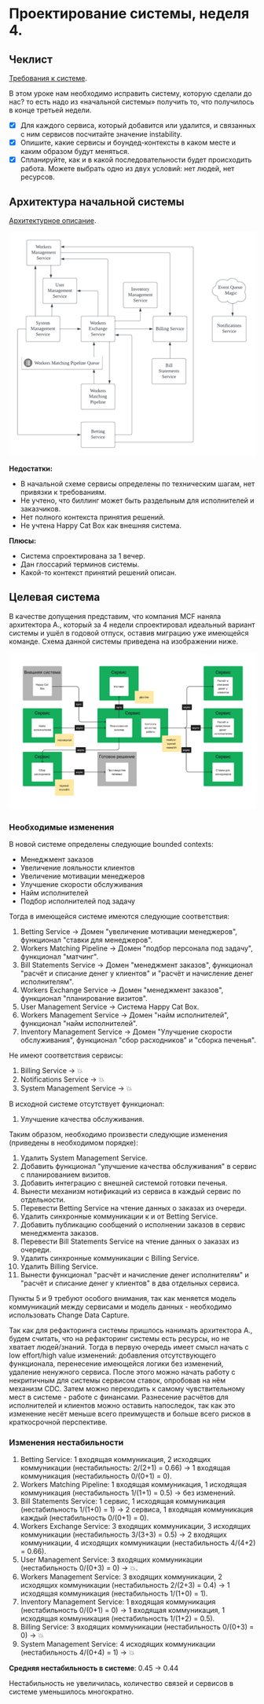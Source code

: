 # Проектирование системы, неделя 4.

## Чеклист

[Требования к системе](requirements.md).

В этом уроке нам необходимо исправить систему, которую сделали до нас? то есть надо из «начальной системы» получить то, что получилось в конце третьей недели.

- [x] Для каждого сервиса, который добавится или удалится, и связанных с ним сервисов посчитайте значение instability.
- [x] Опишите, какие сервисы и боундед-контексты в каком месте и каким образом будут меняться.
- [x] Спланируйте, как и в какой последовательности будет происходить работа. Можете выбрать одно из двух условий: нет людей, нет ресурсов.

## Архитектура начальной системы

[Архитектурное описание](../week-0/architecture.md).

![Схема начальной системы](../week-0/diagram.png)

**Недостатки:**
- В начальной схеме сервисы определены по техническим шагам, нет привязки к требованиям.
- Не учтено, что биллинг может быть раздельным для исполнителей и заказчиков.
- Нет полного контекста принятия решений.
- Не учтена Happy Cat Box как внешняя система.

**Плюсы:**
- Система спроектирована за 1 вечер.
- Дан глоссарий терминов системы.
- Какой-то контекст принятий решений описан.

## Целевая система

В качестве допущения представим, что компания MCF наняла архитектора А., который за 4 недели спроектировал идеальный вариант системы и ушёл в годовой отпуск, оставив
миграцию уже имеющейся команде. Схема данной системы приведена на изображении ниже.

![Целевая система](target_system.png)

### Необходимые изменения

В новой системе определены следующие bounded contexts:
- Менеджмент заказов
- Увеличение лояльности клиентов
- Увеличение мотивации менеджеров
- Улучшение скорости обслуживания
- Найм исполнителей
- Подбор исполнителей под задачу

Тогда в имеющейся системе имеются следующие соответствия:

1. Betting Service → Домен "увеличение мотивации менеджеров", функционал "ставки для менеджеров".
2. Workers Matching Pipeline → Домен "подбор персонала под задачу", функционал "матчинг".
3. Bill Statements Service → Домен "менеджмент заказов", функционал "расчёт и списание денег у клиентов" и "расчёт и начисление денег исполнителям".
4. Workers Exchange Service → Домен "менеджмент заказов", функционал "планирование визитов".
5. User Management Service → Система Happy Cat Box.
6. Workers Management Service → Домен "найм исполнителей", функционал "найм исполнителей".
7. Inventory Management Service → Домен "Улучшение скорости обслуживания", функционал "сбор расходников" и "сборка печенья".

Не имеют соответствия сервисы:
1. Billing Service → 💥 
2. Notifications Service → 💥
3. System Management Service → 💥

В исходной системе отсутствует функционал:
1. Улучшение качества обслуживания.

Таким образом, необходимо произвести следующие изменения (приведены в необходимом порядке):
1. Удалить System Management Service.
2. Добавить функционал "улучшение качества обслуживания" в сервис с планированием визитов.
3. Добавить интеграцию с внешней системой готовки печенья.
4. Вынести механизм нотификаций из сервиса в каждый сервис по отдельности.
5. Перевести Betting Service на чтение данных о заказах из очереди.
6. Удалить синхронные коммуникации к и от Betting Service.
7. Добавить публикацию сообщений о исполнении заказов в сервис менеджмента заказов.
8. Перевести Bill Statements Service на чтение данных о заказах из очереди.
9. Удалить синхронные коммуникации с Billing Service.
10. Удалить Billing Service.
11. Вынести функционал "расчёт и начисление денег исполнителям" и "расчёт и списание денег у клиентов" в два отдельных сервиса.

Пункты 5 и 9 требуют особого внимания, так как меняется модель коммуникаций между сервисами и модель данных - необходимо использовать Change Data Capture.

Так как для рефакторинга системы пришлось нанимать архитектора А., будем считать, что на рефакторинг системы есть ресурсы, но не хватает людей/знаний.
Тогда в первую очередь имеет смысл начать с low effort/high value изменений: добавления отсутствующего функционала, перенесение имеющейся логики без изменений, удаление ненужного сервиса.
После этого можно начать работу с некритичным для системы сервисом ставок, опробовав на нём механизм CDC. 
Затем можно переходить к самому чувствительному мест в системе - работе с финансами. 
Разнесение расчётов для исполнителей и клиентов можно оставить напоследок, так как это изменение несёт меньше всего преимуществ и больше всего рисков в краткосрочной перспективе.

### Изменения нестабильности

1. Betting Service: 1 входящая коммуникация, 2 исходящих коммуникации (нестабильность: 2/(2+1) = 0.66) → 1 входящая коммуникация (нестабильность 0/(0+1) = 0).
2. Workers Matching Pipeline: 1 входящая коммуникация, 1 исходящая коммуникация (нестабильность 1/(1+1) = 0.5) → без изменений.
3. Bill Statements Service: 1 сервис, 1 исходящая коммуникация (нестабильность 1/(1+0) = 1) → 2 сервиса, 1 входящая коммуникация каждый (нестабильность 0/(0+1) = 0).
4. Workers Exchange Service: 3 входящих коммуникации, 3 исходящих коммуникации (нестабильность 3/(3+3) = 0.5) → 2 входящих коммуникации, 4 исходящих коммуникации (нестабильность 4/(4+2) = 0.66).
5. User Management Service: 3 входящих коммуникации (нестабильность 0/(0+3) = 0) → 💥.
6. Workers Management Service: 3 входящих коммуникации, 2 исходящих коммуникации (нестабильность 2/(2+3) = 0.4) → 1 исходящая коммуникация (нестабильность 1/(1+0) = 1).
7. Inventory Management Service: 1 входящая коммуникация (нестабильность 0/(0+1) = 0) → 1 входящая коммуникация, 1 исходящая коммуникация (нестабильность 1/(1+2) = 0.5).
8. Billing Service: 3 входящих коммуникации (нестабильность 0/(0+3) = 0) → 💥 
9. System Management Service: 4 исходящих коммуникации (нестабильность 4/(0+4) = 1) → 💥

**Средняя нестабильность в системе**: 0.45 → 0.44

Нестабильность не увеличилась, количество связей и сервисов в системе уменьшилось многократно.


